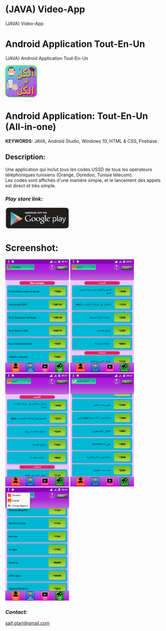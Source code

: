 # (JAVA) Video-App
(JAVA) Video-App



# Android Application Tout-En-Un
(JAVA) Android Application Tout-En-Un



[![](https://github.com/ELGTARI-Saif-Eddine/Android-App-Tout-En-Un/blob/main/images/icon.png)](https://play.google.com/store/apps/details?id=com.gtari.deltatechenologie.elkolxelkol)

# Android Application: Tout-En-Un (All-in-one)

**KEYWORDS:** JAVA, Android Studio, Windows 10, HTML & CSS, Firebase.  

## Description:
Une application qui inclut tous les codes USSD de tous les opérateurs téléphoniques tunisiens (Orange, Ooredoo, Tunisie telecom). <br>
Les codes sont affichés d'une manière simple, et le lancement des appels est direct et très simple.
 


### _Play store link:_
[![](https://github.com/ELGTARI-Saif-Eddine/Android-App-Tout-En-Un/blob/main/images/goo.png)](https://play.google.com/store/apps/details?id=com.gtari.deltatechenologie.elkolxelkol)



# Screenshot:
![](https://github.com/ELGTARI-Saif-Eddine/Android-App-Tout-En-Un/blob/main/images/unnamed.png)
![](https://github.com/ELGTARI-Saif-Eddine/Android-App-Tout-En-Un/blob/main/images/unnamed1.png)
![](https://github.com/ELGTARI-Saif-Eddine/Android-App-Tout-En-Un/blob/main/images/unnamed1.png)
![](https://github.com/ELGTARI-Saif-Eddine/Android-App-Tout-En-Un/blob/main/images/unnamed3.png)
![](https://github.com/ELGTARI-Saif-Eddine/Android-App-Tout-En-Un/blob/main/images/unnamed4.png)



### _Contact:_
saif.gtari@gmail.com


